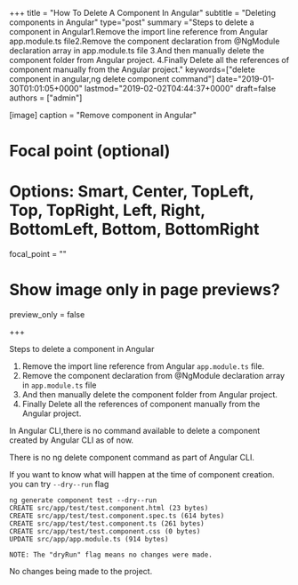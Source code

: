 +++
title = "How To Delete A Component In Angular"
subtitle = "Deleting components in Angular"
type="post"
summary ="Steps to delete a component in Angular1.Remove the import line reference from Angular app.module.ts file2.Remove the component declaration from @NgModule declaration array in app.module.ts file 3.And then manually delete the component folder from Angular project. 4.Finally Delete all the references of component manually from the Angular project."
keywords=["delete component in angular,ng delete component command"]
date="2019-01-30T01:01:05+0000"
lastmod="2019-02-02T04:44:37+0000"
draft=false
authors = ["admin"]

[image]
  caption = "Remove component in Angular"

  # Focal point (optional)
  # Options: Smart, Center, TopLeft, Top, TopRight, Left, Right, BottomLeft, Bottom, BottomRight
  focal_point = ""

  # Show image only in page previews?
  preview_only = false

+++

Steps to delete a component in Angular

  1. Remove the import line reference from Angular `app.module.ts` file.
  2. Remove the component declaration from @NgModule declaration array in `app.module.ts` file
  3. And then manually delete the component folder from Angular project.
  4. Finally Delete all the references of component manually from the Angular project.

In Angular CLI,there is no command available to delete a component created by Angular CLI as of now.

There is no ng delete component command as part of Angular CLI.

If you want to know what will happen at the time of component creation. you can try `--dry--run` flag

```
ng generate component test --dry--run
CREATE src/app/test/test.component.html (23 bytes)
CREATE src/app/test/test.component.spec.ts (614 bytes)
CREATE src/app/test/test.component.ts (261 bytes)
CREATE src/app/test/test.component.css (0 bytes)
UPDATE src/app/app.module.ts (914 bytes)

NOTE: The "dryRun" flag means no changes were made.
```

No changes being made to the project.